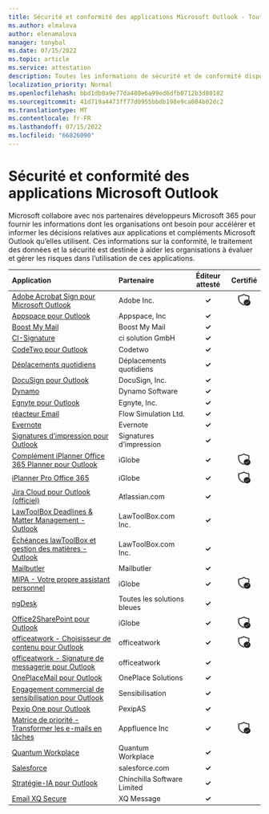```yaml
---
title: Sécurité et conformité des applications Microsoft Outlook - Toutes les applications
ms.author: elmalova
author: elenamalova
manager: tonybal
ms.date: 07/15/2022
ms.topic: article
ms.service: attestation
description: Toutes les informations de sécurité et de conformité disponibles pour toutes les applications Microsoft Outlook.
localization_priority: Normal
ms.openlocfilehash: bbd1db0a9e77da480e6a99ed6dfb0712b3d80182
ms.sourcegitcommit: 41d719a4473ff77d0955bbdb198e9ca084b02dc2
ms.translationtype: MT
ms.contentlocale: fr-FR
ms.lasthandoff: 07/15/2022
ms.locfileid: "66826090"
---
```

# <a name="microsoft-outlook-apps-security-and-compliance"></a>Sécurité et conformité des applications Microsoft Outlook

Microsoft collabore avec nos partenaires développeurs Microsoft 365 pour fournir les informations dont les organisations ont besoin pour accélérer et informer les décisions relatives aux applications et compléments Microsoft Outlook qu’elles utilisent. Ces informations sur la conformité, le traitement des données et la sécurité est destinée à aider les organisations à évaluer et gérer les risques dans l’utilisation de ces applications.

| **Application** | **Partenaire** | **Éditeur attesté** | **Certifié** |
|:--------|:------------|:----------------------:|:-------------:|
| [Adobe Acrobat Sign pour Microsoft Outlook](./adobe-inc-acrobat-sign-for-microsoft-outlook.md) | Adobe Inc. | **✓** | <img alt="Certified application badge" src="../media/certified-badge.png" height="25" width="25" /> |
| [Appspace pour Outlook](./appspace-inc-for-outlook.md) | Appspace, Inc | **✓** |  |
| [Boost My Mail](./boost-my-mail.md) | Boost My Mail | **✓** |  |
| [CI-Signature](./ci-solution-gmbh-signature.md) | ci solution GmbH | **✓** |  |
| [CodeTwo pour Outlook](./codetwo-for-outlook.md) | Codetwo | **✓** |  |
| [Déplacements quotidiens](./commuty.md) | Déplacements quotidiens | **✓** |  |
| [DocuSign pour Outlook](./docusign-inc-for-outlook.md) | DocuSign, Inc. | **✓** |  |
| [Dynamo](./dynamo-software.md) | Dynamo Software | **✓** |  |
| [Egnyte pour Outlook](./egnyte-inc-for-outlook.md) | Egnyte, Inc. | **✓** |  |
| [réacteur Email](./flow-simulation-ltd-email-reactor.md) | Flow Simulation Ltd. | **✓** |  |
| [Evernote](./evernote.md) | Evernote | **✓** |  |
| [Signatures d’impression pour Outlook](./impression-signatures-for-outlook.md) | Signatures d’impression | **✓** |  |
| [Complément iPlanner Office 365 Planner pour Outlook](./iglobe-iplanner-office-365-planner-add-in-for-outlook.md) | iGlobe | **✓** | <img alt="Certified application badge" src="../media/certified-badge.png" height="25" width="25" /> |
| [iPlanner Pro Office 365](./iglobe-iplanner-pro-office-365.md) | iGlobe | **✓** | <img alt="Certified application badge" src="../media/certified-badge.png" height="25" width="25" /> |
| [Jira Cloud pour Outlook (officiel)](./atlassiancom-jira-cloud-for-outlook-official.md) | Atlassian.com | **✓** |  |
| [LawToolBox Deadlines &amp; Matter Management - Outlook](./lawtoolboxcom-inc-lawtoolbox-deadlinesmatter-management-outlook.md) | LawToolBox.com Inc. | **✓** |  |
| [Échéances lawToolBox et gestion des matières - Outlook](./lawtoolboxcom-inc-lawtoolbox-deadlines-and-matter-management-outlook.md) | LawToolBox.com Inc. | **✓** |  |
| [Mailbutler](./mailbutler.md) | Mailbutler | **✓** |  |
| [MIPA - Votre propre assistant personnel](./iglobe-mipa-your-own-personal-assistant.md) | iGlobe | **✓** | <img alt="Certified application badge" src="../media/certified-badge.png" height="25" width="25" /> |
| [ngDesk](./all-blue-solutions-ngdesk.md) | Toutes les solutions bleues | **✓** |  |
| [Office2SharePoint pour Outlook](./iglobe-office2sharepoint-for-outlook.md) | iGlobe | **✓** | <img alt="Certified application badge" src="../media/certified-badge.png" height="25" width="25" /> |
| [officeatwork - Choisisseur de contenu pour Outlook](./officeatwork-officeatworkcontent-chooser-for-outlook.md) | officeatwork | **✓** | <img alt="Certified application badge" src="../media/certified-badge.png" height="25" width="25" /> |
| [officeatwork - Signature de messagerie pour Outlook](./officeatwork-officeatworkmail-signature-for-outlook.md) | officeatwork | **✓** |  |
| [OnePlaceMail pour Outlook](./oneplace-solutions-oneplacemail-for-outlook.md) | OnePlace Solutions | **✓** |  |
| [Engagement commercial de sensibilisation pour Outlook](./outreach-sales-engagement-for-outlook.md) | Sensibilisation | **✓** |  |
| [Pexip One pour Outlook](./pexipas-pexip-one-for-outlook.md) | PexipAS | **✓** |  |
| [Matrice de priorité - Transformer les e-mails en tâches](./appfluence-inc-priority-matrix-turn-emails-into-tasks.md) | Appfluence Inc | **✓** | <img alt="Certified application badge" src="../media/certified-badge.png" height="25" width="25" /> |
| [Quantum Workplace](./quantum-workplace.md) | Quantum Workplace | **✓** |  |
| [Salesforce](./salesforcecom-salesforce.md) | salesforce.com | **✓** |  |
| [Stratégie-IA pour Outlook](./chinchilla-software-limited-strategy-ai-for-outlook.md) | Chinchilla Software Limited | **✓** |  |
| [Email XQ Secure](./xq-message-secure-email.md) | XQ Message | **✓** |  |
